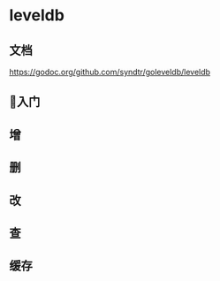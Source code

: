 # leveldb
## 文档
https://godoc.org/github.com/syndtr/goleveldb/leveldb
## 入门 

## 增

## 删

## 改

## 查

## 缓存